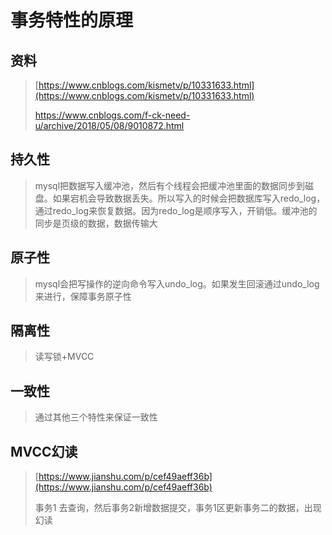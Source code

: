 # 事务特性的原理

## 资料

> [https://www.cnblogs.com/kismetv/p/10331633.html](https://www.cnblogs.com/kismetv/p/10331633.html)
>
> https://www.cnblogs.com/f-ck-need-u/archive/2018/05/08/9010872.html

## 持久性

> mysql把数据写入缓冲池，然后有个线程会把缓冲池里面的数据同步到磁盘。如果宕机会导致数据丢失。所以写入的时候会把数据库写入redo\_log，通过redo\_log来恢复数据。因为redo\_log是顺序写入，开销低。缓冲池的同步是页级的数据，数据传输大

## 原子性

> mysql会把写操作的逆向命令写入undo\_log。如果发生回滚通过undo\_log来进行，保障事务原子性

## 隔离性

> 读写锁+MVCC

## 一致性

> 通过其他三个特性来保证一致性

## MVCC幻读

> [https://www.jianshu.com/p/cef49aeff36b](https://www.jianshu.com/p/cef49aeff36b)
>
> 事务1 去查询，然后事务2新增数据提交，事务1区更新事务二的数据，出现幻读



